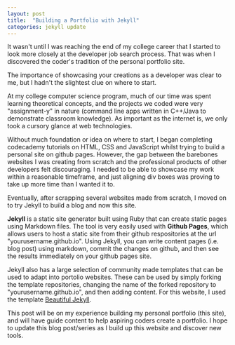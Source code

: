 ```yaml
---
layout: post
title:  "Building a Portfolio with Jekyll"
categories: jekyll update
---
```


It wasn't until I was reaching the end of my college career
that I started to look more closely at the developer job search process.
That was when I discovered the coder's tradition of the personal portfolio site.

The importance of showcasing your creations as a developer was
clear to me, but I hadn't the slightest clue on where to start.

At my college computer science program, much of our time was spent learning 
theoretical concepts, and the projects we coded were very "assignment-y" in 
nature (command line apps written in C++/Java to demonstrate classroom knowledge).
As important as the internet is, we only took a cursory glance at web technologies.

Without much foundation or idea on where to start, I began completing codecademy
tutorials on HTML, CSS and JavaScript whilst trying to build a personal site on
github pages. However, the gap between the barebones websites I was creating from scratch 
and the professional products of other developers felt discouraging. I needed to be able
to showcase my work within a reasonable timeframe, and just aligning div boxes
was proving to take up more time than I wanted it to. 

Eventually, after scrapping several websites made from scratch, I moved on to try Jekyll
to build a blog and now this site.

**Jekyll** is a static site generator built using Ruby that can create static pages
using Markdown files. The tool is very easily used with **Github Pages**, which allows
users to host a static site from their github respositories at the url "yourusername.github.io".
Using Jekyll, you can write content pages (i.e. blog post) using markdown, commit the changes on 
github, and then see the results immediately on your github pages site.

Jekyll also has a large selection of community made templates that can be used 
to adapt into portolio websites. These can be used by simply forking the template
repositories, changing the name of the forked repository to "yourusername.github.io",
and then adding content. 
For this website, I used the template [Beautiful Jekyll](https://github.com/daattali/beautiful-jekyll).

This post will be on my experience building my personal portfolio (this site), 
and will have guide content to help aspiring coders create a portfolio. I hope
to update this blog post/series  as I build up this website and discover new tools.





